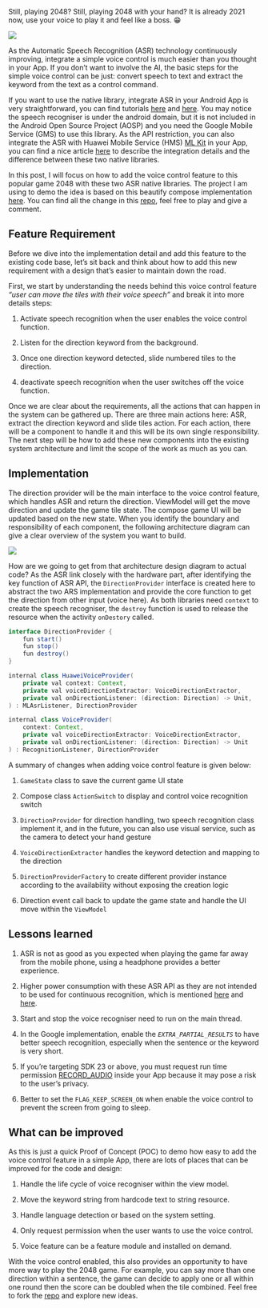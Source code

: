 Still, playing 2048? Still, playing 2048 with your hand? It is already 2021 now, use your voice to play it and feel like a boss. 😁

![](https://miro.medium.com/max/288/1*Fknp9u7t4gkCjM9bBVePPw.gif)

As the Automatic Speech Recognition (ASR) technology continuously improving, integrate a simple voice control is much easier than you thought in your App. If you don’t want to involve the AI, the basic steps for the simple voice control can be just: convert speech to text and extract the keyword from the text as a control command.

If you want to use the native library, integrate ASR in your Android App is very straightforward, you can find tutorials [here](https://developer.android.com/reference/android/speech/SpeechRecognizer) and [here](https://betterprogramming.pub/implement-continuous-speech-recognition-on-android-1dd2f4b562fd). You may notice the speech recogniser is under the android domain, but it is not included in the Android Open Source Project (AOSP) and you need the Google Mobile Service (GMS) to use this library. As the API restriction, you can also integrate the ASR with Huawei Mobile Service (HMS) [ML Kit](https://developer.huawei.com/consumer/en/doc/development/HMSCore-Guides/ml-asr-0000001050066212) in your App, you can find a nice article [here](https://medium.com/huawei-developers/the-robots-can-understand-us-now-c55a1ad073ac) to describe the integration details and the difference between these two native libraries.

In this post, I will focus on how to add the voice control feature to this popular game 2048 with these two ASR native libraries. The project I am using to demo the idea is based on this beautify compose implementation [here](https://github.com/alexjlockwood/android-2048-compose). You can find all the change in this [repo](https://github.com/pengj/android-2048-compose), feel free to play and give a comment.

## Feature Requirement

Before we dive into the implementation detail and add this feature to the existing code base, let’s sit back and think about how to add this new requirement with a design that’s easier to maintain down the road.

First, we start by understanding the needs behind this voice control feature _“user can move the tiles with their voice speech”_ and break it into more details steps:

1. Activate speech recognition when the user enables the voice control function.

2. Listen for the direction keyword from the background.

3. Once one direction keyword detected, slide numbered tiles to the direction.

4. deactivate speech recognition when the user switches off the voice function.

Once we are clear about the requirements, all the actions that can happen in the system can be gathered up. There are three main actions here: ASR, extract the direction keyword and slide tiles action. For each action, there will be a component to handle it and this will be its own single responsibility. The next step will be how to add these new components into the existing system architecture and limit the scope of the work as much as you can.

## Implementation

The direction provider will be the main interface to the voice control feature, which handles ASR and return the direction. ViewModel will get the move direction and update the game tile state. The compose game UI will be updated based on the new state. When you identify the boundary and responsibility of each component, the following architecture diagram can give a clear overview of the system you want to build.

![](https://miro.medium.com/max/576/1*b6KGE3VxuntZiXn1Kew1gw.png)

How are we going to get from that architecture design diagram to actual code? As the ASR link closely with the hardware part, after identifying the key function of ASR API, the `DirectionProvider` interface is created here to abstract the two ARS implementation and provide the core function to get the direction from other input (voice here). As both libraries need `context` to create the speech recogniser, the `destroy` function is used to release the resource when the activity `onDestory` called.

```java
interface DirectionProvider {
    fun start()
    fun stop()
    fun destroy()
}

internal class HuaweiVoiceProvider(
    private val context: Context,
    private val voiceDirectionExtractor: VoiceDirectionExtractor,
    private val onDirectionListener: (direction: Direction) -> Unit,
) : MLAsrListener, DirectionProvider

internal class VoiceProvider(
    context: Context,
    private val voiceDirectionExtractor: VoiceDirectionExtractor,
    private val onDirectionListener: (direction: Direction) -> Unit
) : RecognitionListener, DirectionProvider
```

A summary of changes when adding voice control feature is given below:

1. `GameState` class to save the current game UI state

2. Compose class `ActionSwitch` to display and control voice recognition switch

3. `DirectionProvider` for direction handling, two speech recognition class implement it, and in the future, you can also use visual service, such as the camera to detect your hand gesture

4. `VoiceDirectionExtractor` handles the keyword detection and mapping to the direction

5. `DirectionProviderFactory` to create different provider instance according to the availability without exposing the creation logic

6. Direction event call back to update the game state and handle the UI move within the `ViewModel`

## Lessons learned

1. ASR is not as good as you expected when playing the game far away from the mobile phone, using a headphone provides a better experience.

2. Higher power consumption with these ASR API as they are not intended to be used for continuous recognition, which is mentioned [here](https://developer.huawei.com/consumer/en/doc/development/HMSCore-Guides-V5/ml-asr-0000001050066212-V5#EN-US_TOPIC_0000001050710194__section699935381711) and [here](https://developer.android.com/reference/android/speech/SpeechRecognizer).

3. Start and stop the voice recogniser need to run on the main thread.

4. In the Google implementation, enable the _`EXTRA_PARTIAL_RESULTS`_ to have better speech recognition, especially when the sentence or the keyword is very short.

5. If you’re targeting SDK 23 or above, you must request run time permission [RECORD_AUDIO](https://developer.android.com/reference/android/Manifest.permission#RECORD_AUDIO) inside your App because it may pose a risk to the user’s privacy.

6. Better to set the `FLAG_KEEP_SCREEN_ON` when enable the voice control to prevent the screen from going to sleep.

## What can be improved

As this is just a quick Proof of Concept (POC) to demo how easy to add the voice control feature in a simple App, there are lots of places that can be improved for the code and design:

1. Handle the life cycle of voice recogniser within the view model.

2. Move the keyword string from hardcode text to string resource.

3. Handle language detection or based on the system setting.

4. Only request permission when the user wants to use the voice control.

5. Voice feature can be a feature module and installed on demand.

With the voice control enabled, this also provides an opportunity to have more way to play the 2048 game. For example, you can say more than one direction within a sentence, the game can decide to apply one or all within one round then the score can be doubled when the tile combined. Feel free to fork the [repo](https://github.com/pengj/android-2048-compose) and explore new ideas.
